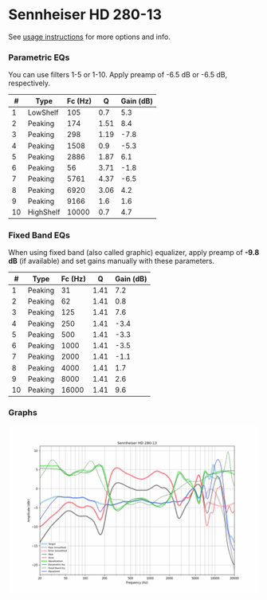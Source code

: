 # Sennheiser HD 280-13
See [usage instructions](https://github.com/jaakkopasanen/AutoEq#usage) for more options and info.

### Parametric EQs
You can use filters 1-5 or 1-10. Apply preamp of -6.5 dB or -6.5 dB, respectively.

|   # | Type      |   Fc (Hz) |    Q |   Gain (dB) |
|-----|-----------|-----------|------|-------------|
|   1 | LowShelf  |       105 | 0.7  |         5.3 |
|   2 | Peaking   |       174 | 1.51 |         8.4 |
|   3 | Peaking   |       298 | 1.19 |        -7.8 |
|   4 | Peaking   |      1508 | 0.9  |        -5.3 |
|   5 | Peaking   |      2886 | 1.87 |         6.1 |
|   6 | Peaking   |        56 | 3.71 |        -1.8 |
|   7 | Peaking   |      5761 | 4.37 |        -6.5 |
|   8 | Peaking   |      6920 | 3.06 |         4.2 |
|   9 | Peaking   |      9166 | 1.6  |         1.6 |
|  10 | HighShelf |     10000 | 0.7  |         4.7 |

### Fixed Band EQs
When using fixed band (also called graphic) equalizer, apply preamp of **-9.8 dB** (if available) and set gains manually with these parameters.

|   # | Type    |   Fc (Hz) |    Q |   Gain (dB) |
|-----|---------|-----------|------|-------------|
|   1 | Peaking |        31 | 1.41 |         7.2 |
|   2 | Peaking |        62 | 1.41 |         0.8 |
|   3 | Peaking |       125 | 1.41 |         7.6 |
|   4 | Peaking |       250 | 1.41 |        -3.4 |
|   5 | Peaking |       500 | 1.41 |        -3.3 |
|   6 | Peaking |      1000 | 1.41 |        -3.5 |
|   7 | Peaking |      2000 | 1.41 |        -1.1 |
|   8 | Peaking |      4000 | 1.41 |         1.7 |
|   9 | Peaking |      8000 | 1.41 |         2.6 |
|  10 | Peaking |     16000 | 1.41 |         9.6 |

### Graphs
![](./Sennheiser%20HD%20280-13.png)

